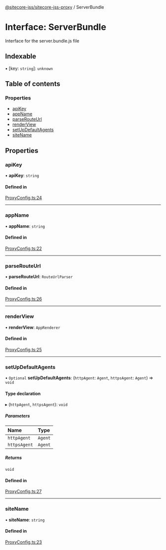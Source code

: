 [@sitecore-jss/sitecore-jss-proxy](../README.md) / ServerBundle

# Interface: ServerBundle

Interface for the server.bundle.js file

## Indexable

▪ [key: `string`]: `unknown`

## Table of contents

### Properties

- [apiKey](ServerBundle.md#apikey)
- [appName](ServerBundle.md#appname)
- [parseRouteUrl](ServerBundle.md#parserouteurl)
- [renderView](ServerBundle.md#renderview)
- [setUpDefaultAgents](ServerBundle.md#setupdefaultagents)
- [siteName](ServerBundle.md#sitename)

## Properties

### apiKey

• **apiKey**: `string`

#### Defined in

[ProxyConfig.ts:24](https://github.com/Sitecore/jss/blob/8923612a3/packages/sitecore-jss-proxy/src/ProxyConfig.ts#L24)

___

### appName

• **appName**: `string`

#### Defined in

[ProxyConfig.ts:22](https://github.com/Sitecore/jss/blob/8923612a3/packages/sitecore-jss-proxy/src/ProxyConfig.ts#L22)

___

### parseRouteUrl

• **parseRouteUrl**: `RouteUrlParser`

#### Defined in

[ProxyConfig.ts:26](https://github.com/Sitecore/jss/blob/8923612a3/packages/sitecore-jss-proxy/src/ProxyConfig.ts#L26)

___

### renderView

• **renderView**: `AppRenderer`

#### Defined in

[ProxyConfig.ts:25](https://github.com/Sitecore/jss/blob/8923612a3/packages/sitecore-jss-proxy/src/ProxyConfig.ts#L25)

___

### setUpDefaultAgents

• `Optional` **setUpDefaultAgents**: (`httpAgent`: `Agent`, `httpsAgent`: `Agent`) => `void`

#### Type declaration

▸ (`httpAgent`, `httpsAgent`): `void`

##### Parameters

| Name | Type |
| :------ | :------ |
| `httpAgent` | `Agent` |
| `httpsAgent` | `Agent` |

##### Returns

`void`

#### Defined in

[ProxyConfig.ts:27](https://github.com/Sitecore/jss/blob/8923612a3/packages/sitecore-jss-proxy/src/ProxyConfig.ts#L27)

___

### siteName

• **siteName**: `string`

#### Defined in

[ProxyConfig.ts:23](https://github.com/Sitecore/jss/blob/8923612a3/packages/sitecore-jss-proxy/src/ProxyConfig.ts#L23)
